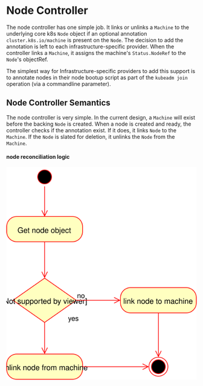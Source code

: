 # Node Controller

The node controller has one simple job.  It links or unlinks a `Machine` to the underlying
core k8s `Node` object if an optional annotation `cluster.k8s.io/machine` is present on the `Node`.  The
decision to add the annotation is left to each infrastructure-specific provider.  When the
controller links a `Machine`, it assigns the machine's `Status.NodeRef` to the `Node`'s
objectRef.

The simplest way for Infrastructure-specific providers to add this support is to annotate
nodes in their node bootup script as part of the `kubeadm join` operation (via a commandline
parameter). 

## Node Controller Semantics

The node controller is very simple.  In the current design, a `Machine` will exist before the
backing `Node` is created.  When a node is created and ready, the controller checks if the
annotation exist.  If it does, it links `Node` to the `Machine`.  If the `Node` is slated for
deletion, it unlinks the `Node` from the `Machine`.

#### node reconciliation logic

![node object reconciliation logic](images/activity_node_reconciliation.svg)